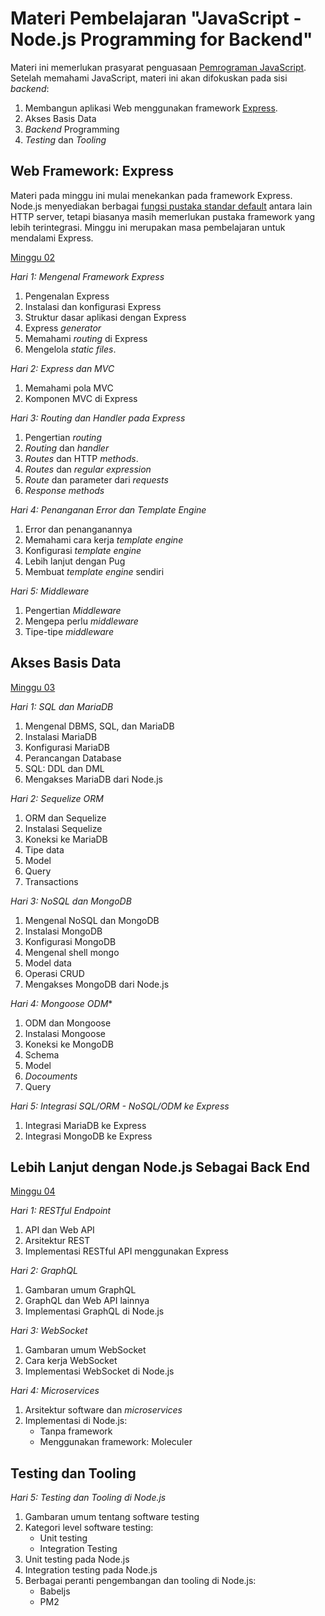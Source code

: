 # Materi Pembelajaran "JavaScript - Node.js Programming for Backend"

Materi ini memerlukan prasyarat penguasaan [Pemrograman JavaScript](../js-programming/). Setelah memahami JavaScript, materi ini akan difokuskan pada sisi *backend*:

1. Membangun aplikasi Web menggunakan framework [Express](https://expressjs.com/).
2. Akses Basis Data
3. *Backend* Programming
4. *Testing* dan *Tooling*

## Web Framework: Express

Materi pada minggu ini mulai menekankan pada framework Express. Node.js menyediakan berbagai [fungsi pustaka standar default](https://nodejs.org/docs/latest/api/) antara lain HTTP server, tetapi biasanya masih memerlukan pustaka framework yang lebih terintegrasi. Minggu ini merupakan masa pembelajaran untuk mendalami Express.

[Minggu 02](isi/01.md)

*Hari 1: Mengenal Framework Express*

1. Pengenalan Express
2. Instalasi dan konfigurasi Express
3. Struktur dasar aplikasi dengan Express
4. Express *generator*
5. Memahami *routing* di Express
6. Mengelola *static files*.

*Hari 2: Express dan MVC*

1. Memahami pola MVC
2. Komponen MVC di Express

*Hari 3: Routing dan Handler pada Express*

1. Pengertian *routing*
2. *Routing* dan *handler*
3. *Routes* dan HTTP *methods*.
4. *Routes* dan *regular expression*
5. *Route* dan parameter dari *requests*
6. *Response methods*

*Hari 4: Penanganan Error dan Template Engine*

1. Error dan penanganannya
2. Memahami cara kerja *template engine*
3. Konfigurasi *template engine*
4. Lebih lanjut dengan Pug
5. Membuat *template engine* sendiri

*Hari 5: Middleware*

1. Pengertian *Middleware*
2. Mengepa perlu *middleware*
3. Tipe-tipe *middleware*

## Akses Basis Data

[Minggu 03](isi/02.md)

*Hari 1: SQL dan MariaDB*

1. Mengenal DBMS, SQL, dan MariaDB
2. Instalasi MariaDB
3. Konfigurasi MariaDB
4. Perancangan Database
5. SQL: DDL dan DML
6. Mengakses MariaDB dari Node.js

*Hari 2: Sequelize ORM*

1. ORM dan Sequelize
2. Instalasi Sequelize
3. Koneksi ke MariaDB
4. Tipe data
5. Model
6. Query
7. Transactions

*Hari 3: NoSQL dan MongoDB*

1. Mengenal NoSQL dan MongoDB
2. Instalasi MongoDB
3. Konfigurasi MongoDB
4. Mengenal shell mongo
5. Model data
6. Operasi CRUD 
7. Mengakses MongoDB dari Node.js

*Hari 4: Mongoose ODM**

1. ODM dan Mongoose
2. Instalasi Mongoose
3. Koneksi ke MongoDB
4. Schema
5. Model
6. *Docouments*
7. Query

*Hari 5: Integrasi SQL/ORM - NoSQL/ODM ke Express*

1. Integrasi MariaDB ke Express
2. Integrasi MongoDB ke Express 

## Lebih Lanjut dengan Node.js Sebagai Back End

[Minggu 04](isi/03.md)

*Hari 1: RESTful Endpoint* 

1. API dan Web API
2. Arsitektur REST
3. Implementasi RESTful API menggunakan Express

*Hari 2: GraphQL*

1. Gambaran umum GraphQL
2. GraphQL dan Web API lainnya
3. Implementasi GraphQL di Node.js

*Hari 3: WebSocket*

1. Gambaran umum WebSocket
2. Cara kerja WebSocket
3. Implementasi WebSocket di Node.js

*Hari 4: Microservices* 

1. Arsitektur software dan *microservices*
2. Implementasi di Node.js:
    * Tanpa framework
    * Menggunakan framework: Moleculer

## Testing dan Tooling

*Hari 5: Testing dan Tooling di Node.js*

1. Gambaran umum tentang software testing
2. Kategori level software testing:
    * Unit testing
    * Integration Testing
3. Unit testing pada Node.js
4. Integration testing pada Node.js
5. Berbagai peranti pengembangan dan tooling di Node.js:
    * Babeljs
    * PM2

